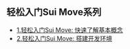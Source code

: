 ## 轻松入门Sui Move系列

- [1.轻松入门Sui Move: 快速了解基本概念](./src/chapter_1.md)
- [2.轻松入门Sui Move: 搭建开发环境](./src/chapter_2.md)
